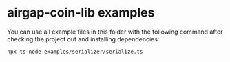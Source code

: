 # airgap-coin-lib examples

You can use all example files in this folder with the following command after checking the project out and installing dependencies:

`npx ts-node examples/serializer/serialize.ts`
